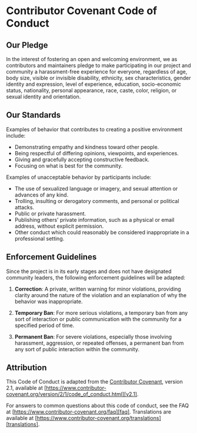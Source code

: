 # Contributor Covenant Code of Conduct

## Our Pledge

In the interest of fostering an open and welcoming environment, we as contributors and maintainers pledge to make participating in our project and community a harassment-free experience for everyone, regardless of age, body size, visible or invisible disability, ethnicity, sex characteristics, gender identity and expression, level of experience, education, socio-economic status, nationality, personal appearance, race, caste, color, religion, or sexual identity and orientation.

## Our Standards

Examples of behavior that contributes to creating a positive environment include:

- Demonstrating empathy and kindness toward other people.
- Being respectful of differing opinions, viewpoints, and experiences.
- Giving and gracefully accepting constructive feedback.
- Focusing on what is best for the community.

Examples of unacceptable behavior by participants include:

- The use of sexualized language or imagery, and sexual attention or advances of any kind.
- Trolling, insulting or derogatory comments, and personal or political attacks.
- Public or private harassment.
- Publishing others' private information, such as a physical or email address, without explicit permission.
- Other conduct which could reasonably be considered inappropriate in a professional setting.

## Enforcement Guidelines

Since the project is in its early stages and does not have designated community leaders, the following enforcement guidelines will be adapted:

1. **Correction**: A private, written warning for minor violations, providing clarity around the nature of the violation and an explanation of why the behavior was inappropriate.

2. **Temporary Ban**: For more serious violations, a temporary ban from any sort of interaction or public communication with the community for a specified period of time.

3. **Permanent Ban**: For severe violations, especially those involving harassment, aggression, or repeated offenses, a permanent ban from any sort of public interaction within the community.

## Attribution

This Code of Conduct is adapted from the [Contributor Covenant][homepage], version 2.1, available at [https://www.contributor-covenant.org/version/2/1/code_of_conduct.html][v2.1].

For answers to common questions about this code of conduct, see the FAQ at [https://www.contributor-covenant.org/faq][faq]. Translations are available at [https://www.contributor-covenant.org/translations][translations].

[homepage]: https://www.contributor-covenant.org
[v2.1]: https://www.contributor-covenant.org/version/2/1/code_of_conduct.html
[faq]: https://www.contributor-covenant.org/faq
[translations]: https://www.contributor-covenant.org/translations
